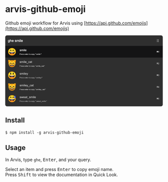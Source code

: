 # arvis-github-emoji

Github emoji workflow for Arvis using [https://api.github.com/emojis](https://api.github.com/emojis)

![](./demo.png)

## Install

```
$ npm install -g arvis-github-emoji
```

## Usage

In Arvis, type `ghe`, <kbd>Enter</kbd>, and your query.

Select an item and press <kbd>Enter</kbd> to copy emoji name.<br>
Press <kbd>Shift</kbd> to view the documentation in Quick Look.
